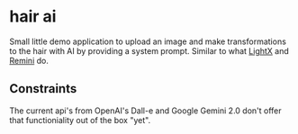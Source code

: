 # hair ai

Small little demo application to upload an image and make transformations to the hair with AI by providing a system prompt.
Similar to what [LightX](https://www.lightxeditor.com/api/ai-hairstyle/) and [Remini](https://remini.ai/) do.

## Constraints

The current api's from OpenAI's Dall-e and Google Gemini 2.0 don't offer that functioniality out of the box "yet".
